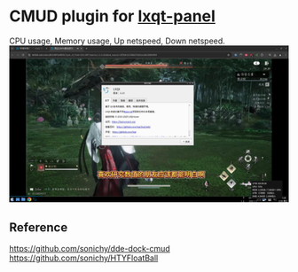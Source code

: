 # CMUD plugin for [lxqt-panel](https://github.com/lxqt/lxqt-panel)
CPU usage, Memory usage, Up netspeed, Down netspeed.
![alt](preview.jpg)

## Reference
https://github.com/sonichy/dde-dock-cmud  
https://github.com/sonichy/HTYFloatBall
